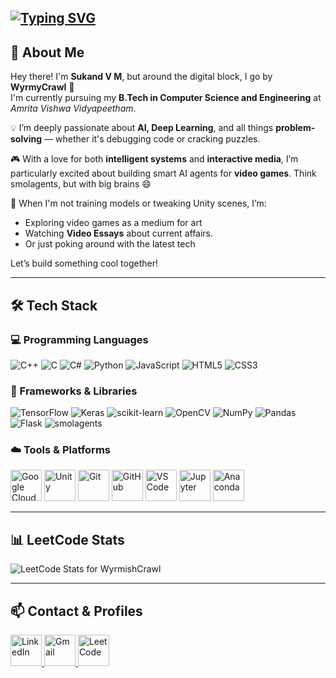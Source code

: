 ## [![Typing SVG](https://readme-typing-svg.demolab.com/?lines=Hi+there+👋)](https://git.io/typing-svg)

## 🙂 About Me

Hey there! I'm **Sukand V M**, but around the digital block, I go by **WyrmyCrawl** 🐉  
I'm currently pursuing my **B.Tech in Computer Science and Engineering** at *Amrita Vishwa Vidyapeetham*.

💡 I’m deeply passionate about **AI, Deep Learning**, and all things **problem-solving** — whether it's debugging code or cracking puzzles.

🎮 With a love for both **intelligent systems** and **interactive media**, I’m particularly excited about building smart AI agents for **video games**. Think smolagents, but with big brains 😄

🧠 When I'm not training models or tweaking Unity scenes, I’m:
- Exploring video games as a medium for art
- Watching **Video Essays** about current affairs.  
- Or just poking around with the latest tech

Let’s build something cool together!


---

## 🛠️ Tech Stack

### 💻 Programming Languages

![C++](https://img.shields.io/badge/C++-00599C?style=for-the-badge&logo=c%2B%2B&logoColor=white)
![C](https://img.shields.io/badge/C-272C33?style=for-the-badge&logo=c&logoColor=white)
![C#](https://img.shields.io/badge/C%23-239120?style=for-the-badge&logo=c-sharp&logoColor=white)
![Python](https://img.shields.io/badge/Python-3776AB?style=for-the-badge&logo=python&logoColor=white)
![JavaScript](https://img.shields.io/badge/JavaScript-F7DF1E?style=for-the-badge&logo=javascript&logoColor=black)
![HTML5](https://img.shields.io/badge/HTML5-E34F26?style=for-the-badge&logo=html5&logoColor=white)
![CSS3](https://img.shields.io/badge/CSS3-1572B6?style=for-the-badge&logo=css3&logoColor=white)

### 🧠 Frameworks & Libraries

![TensorFlow](https://img.shields.io/badge/TensorFlow-FF6F00?style=for-the-badge&logo=tensorflow&logoColor=white)
![Keras](https://img.shields.io/badge/Keras-D00000?style=for-the-badge&logo=keras&logoColor=white)
![scikit-learn](https://img.shields.io/badge/scikit--learn-F7931E?style=for-the-badge&logo=scikit-learn&logoColor=white)
![OpenCV](https://img.shields.io/badge/OpenCV-5C3EE8?style=for-the-badge&logo=opencv&logoColor=white)
![NumPy](https://img.shields.io/badge/NumPy-013243?style=for-the-badge&logo=numpy&logoColor=white)
![Pandas](https://img.shields.io/badge/Pandas-150458?style=for-the-badge&logo=pandas&logoColor=white)
![Flask](https://img.shields.io/badge/Flask-000000?style=for-the-badge&logo=flask&logoColor=white)
![smolagents](https://img.shields.io/badge/smolagents-000000?style=for-the-badge&logo=github&logoColor=white)

### ☁️ Tools & Platforms

<p>
  <p>
  <img alt="Google Cloud" src="https://img.icons8.com/color/48/google-cloud.png" width="50" height="50"/>
  <img alt="Unity" src="https://img.icons8.com/?size=100&id=hsPbhkOH4FMe&format=png&color=000000" width="50" height="50"/>
  <img alt="Git" src="https://img.icons8.com/?size=100&id=20906&format=png&color=000000" height=50 width=50>
  <img alt="GitHub" src="https://img.icons8.com/ios-filled/50/ffffff/github.png" width=50 height=50>
  <img alt="VS Code" src="https://img.icons8.com/fluent/48/visual-studio-code-2019.png" height="50" width="50">
  <img alt="Jupyter" src="https://img.icons8.com/?size=100&id=J0SgMWzAxqFj&format=png&color=000000" height=50 width=50>
  <img alt="Anaconda" src="https://img.icons8.com/?size=100&id=F4uMFPZgS0gt&format=png&color=000000" height=50 width=50>
</p>

</p>

---

## 📊 LeetCode Stats

<p>
  <img src="https://leetcard.jacoblin.cool/WyrmishCrawl?theme=catppuccinMocha&font=Arimo&ext=contest" alt="LeetCode Stats for WyrmishCrawl">
</p>

---

## 📫 Contact & Profiles

<a href="https://www.linkedin.com/in/sukand-v-murugan-081737252/" target="_blank">
  <img src="https://img.icons8.com/?size=100&id=13930&format=png&color=000000" alt="LinkedIn" width="50" height="50" />
</a>
<a href="mailto:sv4682415@gmail.com" target="_blank">
  <img src="https://img.icons8.com/?size=100&id=P7UIlhbpWzZm&format=png&color=000000" alt="Gmail" width="50" height="50" />
</a>
<a href="https://leetcode.com/WyrmishCrawl/" target="_blank">
  <img src="https://upload.wikimedia.org/wikipedia/commons/1/19/LeetCode_logo_black.png" alt="LeetCode" width="50" height="50" />
</a>
<!--
**SukandVM/SukandVM** is a ✨ _special_ ✨ repository because its `README.md` (this file) appears on your GitHub profile.

Here are some ideas to get you started:

- 🔭 I’m currently working on ...
- 🌱 I’m currently learning ...
- 👯 I’m looking to collaborate on ...
- 🤔 I’m looking for help with ...
- 💬 Ask me about ...
- 📫 How to reach me: ...
- 😄 Pronouns: ...
- ⚡ Fun fact: ...
-->
